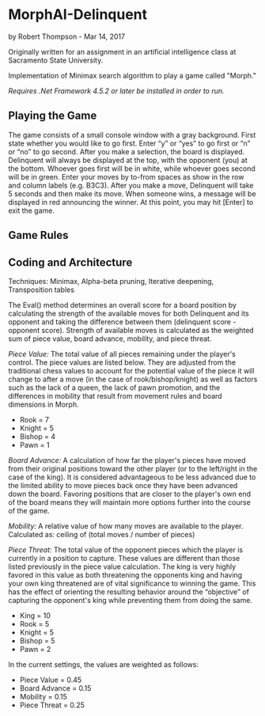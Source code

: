 # MorphAI-Delinquent

by Robert Thompson - Mar 14, 2017

Originally written for an assignment in an artificial intelligence class at Sacramento State University.

Implementation of Minimax search algorithm to play a game called "Morph."

*Requires .Net Framework 4.5.2 or later be installed in order to run.*

## Playing the Game
The game consists of a small console window with a gray background. First state whether you would like to go first. Enter “y” or “yes” to go first or “n” or “no” to go second. After you make a selection, the board is displayed. Delinquent will always be displayed at the top, with the opponent (you) at the bottom. Whoever goes first will be in white, while whoever goes second will be in green. Enter your moves by to-from spaces as show in the row and column labels (e.g. B3C3). After you make a move, Delinquent will take 5 seconds and then make its move. When someone wins, a message will be displayed in red announcing the winner. At this point, you may hit [Enter] to exit the game.

## Game Rules



## Coding and Architecture

Techniques: Minimax, Alpha-beta pruning, Iterative deepening, Transposition tables

The Eval() method determines an overall score for a board position by calculating the strength of the available moves for both Delinquent and its opponent and taking the difference between them (delinquent score - opponent score). Strength of available moves is calculated as the weighted sum of piece value, board advance, mobility, and piece threat.

*Piece Value:* The total value of all pieces remaining under the player's control. The piece values are listed below. They are adjusted from the traditional chess values to account for the potential value of the piece it will change to after a move (in the case of rook/bishop/knight) as well as factors such as the lack of a queen, the lack of pawn promotion, and the differences in mobility that result from movement rules and board dimensions in Morph.

* Rook = 7
* Knight = 5
* Bishop = 4
* Pawn = 1

*Board Advance:* A calculation of how far the player's pieces have moved from their original positions toward the other player (or to the left/right in the case of the king). It is considered advantageous to be less advanced due to the limited ability to move pieces back once they have been advanced down the board. Favoring positions that are closer to the player's own end of the board means they will maintain more options further into the course of the game.

*Mobility:* A relative value of how many moves are available to the player. Calculated as: ceiling of (total moves / number of pieces)
	
*Piece Threat:* The total value of the opponent pieces which the player is currently in a position to capture. These values are different than those listed previously in the piece value calculation. The king is very highly favored in this value as both threatening the opponents king and having your own king threatened are of vital significance to winning the game. This has the effect of orienting the resulting behavior around the “objective” of capturing the opponent's king while preventing them from doing the same.

* King = 10
* Rook = 5
* Knight = 5
* Bishop = 5
* Pawn = 2
	
In the current settings, the values are weighted as follows:

* Piece Value = 0.45
* Board Advance = 0.15
* Mobility = 0.15
* Piece Threat = 0.25
